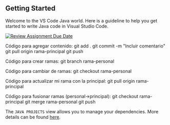 ## Getting Started

Welcome to the VS Code Java world. Here is a guideline to help you get started to write Java code in Visual Studio Code.

[![Review Assignment Due Date](https://classroom.github.com/assets/deadline-readme-button-24ddc0f5d75046c5622901739e7c5dd533143b0c8e959d652212380cedb1ea36.svg)](https://classroom.github.com/a/kzJEz5Sa)

Código para agregar contenido:
git add .
git commit -m "Incluir comentario"
git pull origin rama-principal
git push

Código para crear ramas:
git branch rama-personal

Código para cambiar de ramas: 
git checkout rama-personal

Código para actualizar mi rama con la principal:
git pull origin rama-principal

Código para fusionar ramas (personal->principal):
git checkout rama-principal
git merge rama-personal
git push

The `JAVA PROJECTS` view allows you to manage your dependencies. More details can be found [here](https://github.com/microsoft/vscode-java-dependency#manage-dependencies).
